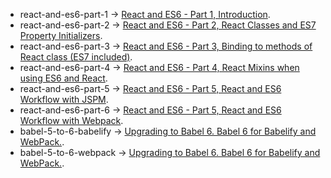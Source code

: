 * react-and-es6-part-1 -> [React and ES6 - Part 1, Introduction](http://egorsmirnov.me/2015/05/22/react-and-es6-part1.html).
* react-and-es6-part-2 -> [React and ES6 - Part 2, React Classes and ES7 Property Initializers](http://egorsmirnov.me/2015/06/14/react-and-es6-part2.html).
* react-and-es6-part-3 -> [React and ES6 - Part 3, Binding to methods of React class (ES7 included)](http://egorsmirnov.me/2015/08/16/react-and-es6-part3.html).
* react-and-es6-part-4 -> [React and ES6 - Part 4, React Mixins when using ES6 and React](http://egorsmirnov.me/2015/09/30/react-and-es6-part4.html).
* react-and-es6-part-5 -> [React and ES6 - Part 5, React and ES6 Workflow with JSPM](http://egorsmirnov.me/2015/10/11/react-and-es6-part5.html).
* react-and-es6-part-6 -> [React and ES6 - Part 5, React and ES6 Workflow with Webpack](http://egorsmirnov.me/2016/04/11/react-and-es6-part6.html).
* babel-5-to-6-babelify -> [Upgrading to Babel 6. Babel 6 for Babelify and WebPack.](http://egorsmirnov.me/2015/11/03/upgrading-to-babel-6-babelify-and-webpack.html).
* babel-5-to-6-webpack -> [Upgrading to Babel 6. Babel 6 for Babelify and WebPack.](http://egorsmirnov.me/2015/11/03/upgrading-to-babel-6-babelify-and-webpack.html).